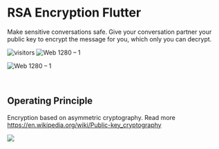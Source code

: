 # RSA Encryption Flutter 
 
Make sensitive conversations safe. Give your conversation partner your public key to encrypt the message for you, which only you can decrypt. 



![visitors](https://visitor-badge.glitch.me/badge?page_id=vellt/rsa_encryption_flutter) ![Web 1280 – 1]( https://img.shields.io/badge/-open%20source-green)


![Web 1280 – 1](https://user-images.githubusercontent.com/61885011/129395300-34399bcf-bc45-4e15-94cd-4cec528feae7.png)

<br>

## Operating Principle

Encryption based on asymmetric cryptography. Read more https://en.wikipedia.org/wiki/Public-key_cryptography

![](https://user-images.githubusercontent.com/61885011/130268946-9b7ba6d4-0e9f-45d8-b8d1-40940c55e9fd.png)





